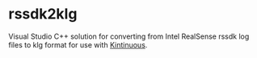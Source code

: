 # rssdk2klg

Visual Studio C++ solution for converting from Intel RealSense rssdk log files to klg format for use with [Kintinuous](https://github.com/mp3guy/Kintinuous/).
